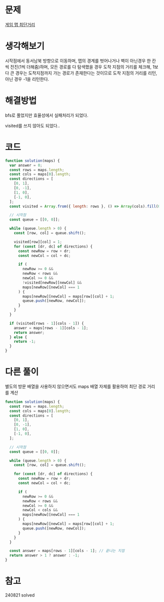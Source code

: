 # 문제

[게임 맵 최단거리](https://school.programmers.co.kr/learn/courses/30/lessons/1844BFS)

# 생각해보기

시작점에서 동서남북 방향으로 이동하며, 맵의 경계를 벗어나거나 벽이 아닌경우 한 칸씩 전진(1씩 더해줌)하며, 모든 경로를 다 탐색했을 경우 도착 지점의 거리를 체크해, 1보다 큰 경우는 도착지점까지 가는 경로가 존재한다는 것이므로 도착 지점의 거리를 리턴, 아닌 경우 -1을 리턴한다.

# 해결방법

bfs로 풀었지만 효율성에서 실패처리가 되었다.

visited를 쓰지 않아도 되었다..

# 코드

```js
function solution(maps) {
  var answer = 0;
  const rows = maps.length;
  const cols = maps[0].length;
  const directions = [
    [0, 1],
    [0, -1],
    [1, 0],
    [-1, 0],
  ];
  const visited = Array.from({ length: rows }, () => Array(cols).fill(0));

  // 시작점
  const queue = [[0, 0]];

  while (queue.length > 0) {
    const [row, col] = queue.shift();

    visited[row][col] = 1;
    for (const [dr, dc] of directions) {
      const newRow = row + dr;
      const newCol = col + dc;

      if (
        newRow >= 0 &&
        newRow < rows &&
        newCol >= 0 &&
        !visited[newRow][newCol] &&
        maps[newRow][newCol] === 1
      ) {
        maps[newRow][newCol] = maps[row][col] + 1;
        queue.push([newRow, newCol]);
      }
    }
  }

  if (visited[rows - 1][cols - 1]) {
    answer = maps[rows - 1][cols - 1];
    return answer;
  } else {
    return -1;
  }
}
```

# 다른 풀이

별도의 방문 배열을 사용하지 않으면서도 maps 배열 자체를 활용하여 최단 경로 거리를 계산

```js
function solution(maps) {
  const rows = maps.length;
  const cols = maps[0].length;
  const directions = [
    [0, 1],
    [0, -1],
    [1, 0],
    [-1, 0],
  ];

  // 시작점
  const queue = [[0, 0]];

  while (queue.length > 0) {
    const [row, col] = queue.shift();

    for (const [dr, dc] of directions) {
      const newRow = row + dr;
      const newCol = col + dc;

      if (
        newRow >= 0 &&
        newRow < rows &&
        newCol >= 0 &&
        newCol < cols &&
        maps[newRow][newCol] === 1
      ) {
        maps[newRow][newCol] = maps[row][col] + 1;
        queue.push([newRow, newCol]);
      }
    }
  }

  const answer = maps[rows - 1][cols - 1]; // 끝나는 지점
  return answer > 1 ? answer : -1;
}
```

# 참고

240821 solved
